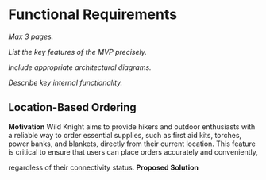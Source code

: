 # Functional Requirements

*Max 3 pages.*

*List the key features of the MVP precisely.*

*Include appropriate architectural diagrams.*

*Describe key internal functionality.*

## Location-Based Ordering
<!-- STILL TODO, THIS IS OLD -->
**Motivation**
Wild Knight aims to provide hikers and outdoor enthusiasts with a reliable way to order essential supplies, such as first aid kits, torches, power banks, and blankets, directly from their current location. This feature is critical to ensure that users can place orders accurately and conveniently,

 regardless of their connectivity status.
**Proposed Solution**

